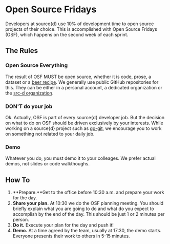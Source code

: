 
# Open Source Fridays

Developers at source{d} use 10% of development time to open source projects of their choice. 
This is accomplished with Open Source Fridays (OSF), which happens on the second week of each sprint.

## The Rules

### Open Source Everything

The result of OSF MUST be open source, whether it is code, prose, a dataset or a [beer recipe](https://github.com/src-d/homebrew).
We generally use public GitHub repositories for this.
They can be either in a personal account, a dedicated organization or the [src-d organization](https://github.com/src-d).

### DON'T do your job

Ok. Actually, OSF is part of every source{d} developer job. But the decision on what to do
on OSF should be driven exclusively by your interests. While working on a source{d} project such as
[go-git](https://github.com/src-d/go-git), we encourage you to work on something not related
to your daily job.

### Demo

Whatever you do, you must demo it to your colleages. We prefer actual demos, not slides or code
walkthoughs.

## How To

1. **Prepare.**Get to the office before 10:30 a.m. and prepare your work for the day.
2. **Share your plan.** At 10:30 we do the OSF planning meeting. You should briefly explain what you are going to do and what do you expect to accomplish by the end of the day. This should be just 1 or 2 minutes per person.
3. **Do it.** Execute your plan for the day and push it!
4. **Demo.** At a time agreed by the team, usually at 17:30, the demo starts. Everyone presents their work to others in 5-15 minutes.


